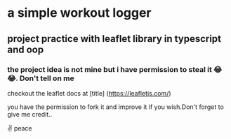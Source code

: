 # a simple workout logger

## project practice with leaflet library in typescript and oop

### the project idea is not mine but i have permission to steal it 😂😂. Don't tell on me

checkout the leaflet docs at [title] (https://leafletjs.com/)

you have the permission to fork it and improve it if you wish.Don't forget to give me credit..

✌ peace
